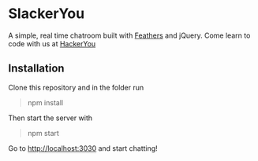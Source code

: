 # SlackerYou

A simple, real time chatroom built with [Feathers](http://feathersjs.com/) and jQuery. Come learn to code with us at [HackerYou](http://hackeryou.com)

## Installation

Clone this repository and in the folder run

> npm install

Then start the server with

> npm start

Go to [http://localhost:3030](http://localhost:3030) and start chatting!
